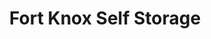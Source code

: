 ---
title: "Fort Knox Self Storage"
url: /matamoras/fort-knox-self-storage/
shop: storage rental
---